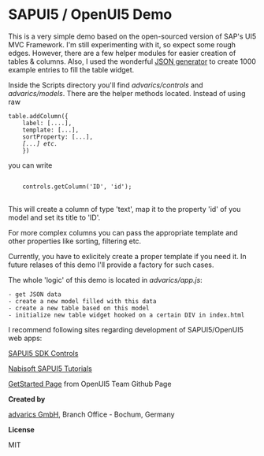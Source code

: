 # SAPUI5 / OpenUI5 Demo

This is a very simple demo based on the open-sourced version of SAP's UI5 MVC Framework.
I'm still experimenting with it, so expect some rough edges. However, there are a few
helper modules for easier creation of tables & columns. Also, I used the wonderful <a href="http://www.json-generator.com/" target="_blank">JSON generator</a> to create 1000 example entries to fill the table widget.

Inside the Scripts directory you'll find *advarics/controls* and *advarics/models*. There are the helper methods located.
Instead of using raw
<pre><code>table.addColumn({
    label: [....],
    template: [...],
    sortProperty: [...],
    <i>[...] etc.</i>
    })
</code></pre> you can write
<pre>
<code>
    controls.getColumn('ID', 'id');
</code>
</pre> This will create a column of type 'text', map it to the property 'id' of you model and set its title to 'ID'.
For more complex columns you can pass the appropriate template and other properties like sorting, filtering etc.

Currently, you have to exlicitely create a proper template if you need it. In future relases of this demo I'll provide 
a factory for such cases.

The whole 'logic' of this demo is located in *advarics/app.js*:
    
    - get JSON data
    - create a new model filled with this data
    - create a new table based on this model
    - initialize new table widget hooked on a certain DIV in index.html

I recommend following sites regarding development of SAPUI5/OpenUI5 web apps:

<a href="https://sapui5.netweaver.ondemand.com/sdk/#content/Controls/index.html">SAPUI5 SDK Controls</a>

<a href="http://www.nabisoft.com/tutorials/sapui5/" target="_blank">Nabisoft SAPUI5 Tutorials</a>

<a href="https://sap.github.io/openui5/getstarted.html" target="_blank">GetStarted Page</a> from OpenUI5 Team Github Page


**Created by**

<a href="http://www.advarics.net" target="_blank">advarics GmbH</a>, Branch Office - Bochum, Germany

**License**

MIT